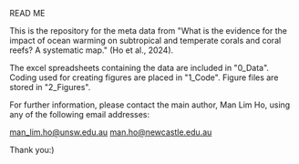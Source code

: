 READ ME

This is the repository for the meta data from "What is the evidence for the impact of ocean warming on subtropical and temperate corals and coral reefs? A systematic map." (Ho et al., 2024).

The excel spreadsheets containing the data are included in "0_Data". Coding used for creating figures are placed in "1_Code". Figure files are stored in "2_Figures".

For further information, please contact the main author, Man Lim Ho, using any of the following email addresses:

man_lim.ho@unsw.edu.au man.ho@newcastle.edu.au

Thank you:)
